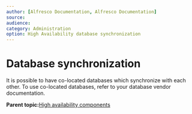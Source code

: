 ```yaml
---
author: [Alfresco Documentation, Alfresco Documentation]
source: 
audience: 
category: Administration
option: High Availability database synchronization
---
```


# Database synchronization

It is possible to have co-located databases which synchronize with each other. To use co-located databases, refer to your database vendor documentation.

**Parent topic:**[High availability components](../concepts/ha-components.md)

